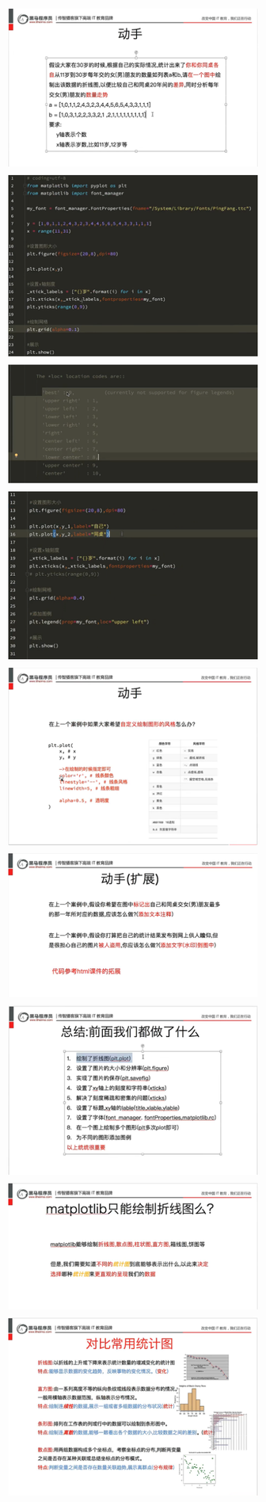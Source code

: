 ![](assets/2022-04-12-16-34-28-image.png)

![](assets/2022-04-12-16-34-59-image.png)

![](assets/2022-04-12-16-39-20-image.png)

![](assets/2022-04-12-16-39-41-image.png)

![](assets/2022-04-12-16-40-21-image.png)

![](assets/2022-04-12-16-44-10-image.png)

![](assets/2022-04-12-16-44-35-image.png)

![](assets/2022-04-12-16-46-52-image.png)

![](assets/2022-04-12-16-49-53-image.png)
